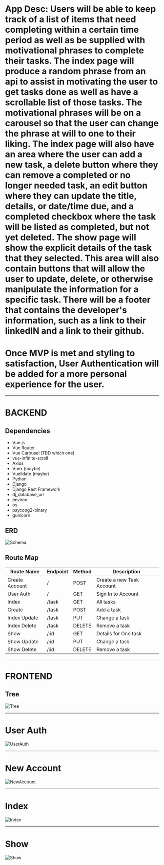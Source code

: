 # App Desc: Users will be able to keep track of a list of items that need completing within a certain time period as well as be supplied with motivational phrases to complete their tasks. The index page will produce a random phrase from an api to assist in motivating the user to get tasks done as well as have a scrollable list of those tasks. The motivational phrases will be on a carousel so that the user can change the phrase at will to one to their liking. The index page will also have an area where the user can add a new task, a delete button where they can remove a completed or no longer needed task, an edit button where they can update the title, details, or date/time due, and a completed checkbox where the task will be listed as completed, but not yet deleted. The show page will show the explicit details of the task that they selected. This area will also contain buttons that will allow the user to update, delete, or otherwise manipulate the information for a specific task. There will be a footer that contains the developer's information, such as a link to their linkedIN and a link to their github.
# Once MVP is met and styling to satisfaction, User Authentication will be added for a more personal experience for the user.

-------------------------------------------------------------
# BACKEND

## Dependencies
- Vue.js
- Vue Router
- Vue Carousel (TBD which one)
- vue-infinite-scroll
- Axios
- Vuex (maybe)
- Vuelidate (maybe)
- Python
- Django
- Django Rest Framework
- dj_database_url
- environ
- os
- psycopg2-binary
- gunicorn


## ERD
![Schema](./images/CapERD.png)

## Route Map
| Route Name | Endpoint | Method | Description            |
| ---------- | -------- | ------ | ---------------------- |
| Create Account | / | POST | Create a new Task Account |
| User Auth | / | GET | Sign In to Account
| Index | /task | GET | All tasks |
| Create | /task | POST | Add a task |
| Index Update | /task | PUT | Change a task |
| Index Delete | /task | DELETE | Remove a task |
| Show | /:id | GET | Details for One task |
| Show Update | /:id | PUT | Change a task |
| Show Delete | /:id | DELETE | Remove a task |

------------------------------------------------------------
# FRONTEND

## Tree
![Tree](./images/Tree.png)

----------------------------------------------------
# User Auth
![UserAuth](./images/UserLogInandCreate.png)

----------------------------------------------------
# New Account
![NewAccount](./images/NewAccountCreation.png)

----------------------------------------------------
# Index
![Index](./images/Index.png)

----------------------------------------------------
# Show
![Show](./images/Show.png)